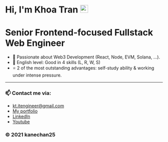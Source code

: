 # Hi, I'm Khoa Tran <img src="https://media.giphy.com/media/hvRJCLFzcasrR4ia7z/giphy.gif" width="25px"> 
# Senior Frontend-focused Fullstack Web Engineer


- 🔭 Passionate about Web3 Development (React, Node, EVM, Solana, ...).
- 💪 English level: Good in 4 skills (L, R, W, S)
- ⭐ 2 of the most outstanding advantages: self-study ability & working under intense pressure.
 
---

### 📫 Contact me via:
- kt.itengineer@gmail.com
- [My portfolio](https://khoatran25.vercel.app)
- [LinkedIn](https://www.linkedin.com/in/khoatran2425)
- [Youtube](https://www.youtube.com/c/CE2Dev)
  
### © 2021 kanechan25
